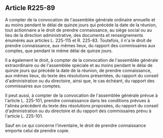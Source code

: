 Article R225-89
----
A compter de la convocation de l'assemblée générale ordinaire annuelle et au
moins pendant le délai de quinze jours qui précède la date de la réunion, tout
actionnaire a le droit de prendre connaissance, au siège social ou au lieu de la
direction administrative, des documents et renseignements énumérés aux articles
L. 225-115 et R. 225-83. Toutefois, il n'a le droit de prendre connaissance, aux
mêmes lieux, du rapport des commissaires aux comptes, que pendant le même délai
de quinze jours.

Il a également le droit, à compter de la convocation de l'assemblée générale
extraordinaire ou de l'assemblée spéciale et au moins pendant le délai de quinze
jours qui précède la date de la réunion, de prendre connaissance, aux mêmes
lieux, du texte des résolutions présentées, du rapport du conseil
d'administration ou du directoire, ainsi que, le cas échéant, du rapport des
commissaires aux comptes.

Il peut aussi, à compter de la convocation de l'assemblée générale prévue à
l'article L. 225-101, prendre connaissance dans les conditions prévues à
l'alinéa précédent du texte des résolutions proposées, du rapport du conseil
d'administration ou du directoire et du rapport des commissaires prévu à
l'article L. 225-101.

Sauf en ce qui concerne l'inventaire, le droit de prendre connaissance emporte
celui de prendre copie.
